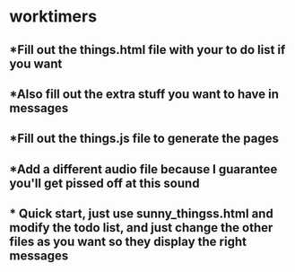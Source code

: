 # worktimers

## *Fill out the things.html file with your to do list if you want
## *Also fill out the extra stuff you want to have in messages
## *Fill out the things.js file to generate the pages
## *Add a different audio file because I guarantee you'll get pissed off at this sound
## * Quick start, just use sunny_thingss.html and modify the todo list, and just change the other files as you want so they display the right messages